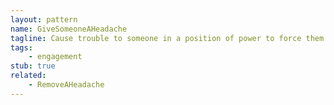 ```yaml
---
layout: pattern
name: GiveSomeoneAHeadache
tagline: Cause trouble to someone in a position of power to force them to reform their process.
tags:
    - engagement
stub: true
related:
    - RemoveAHeadache
---
```


